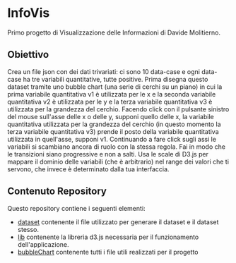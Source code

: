 # InfoVis
Primo progetto di Visualizzazione delle Informazioni di Davide Molitierno. 

## Obiettivo
Crea un file json con dei dati trivariati: ci sono 10 data-case e ogni data-case ha tre variabili quantitative, tutte positive. Prima disegna questo dataset tramite uno bubble chart (una serie di cerchi su un piano) in cui la prima variabile quantitativa v1 è utilizzata per le x e la seconda variabile quantitativa v2 è utilizzata per le y e la terza variabile quantitativa v3 è utilizzata per la grandezza del cerchio. Facendo click con il pulsante sinistro del mouse sull'asse delle x o delle y, supponi quello delle x, la variabile quantitativa utilizzata per la grandezza del cerchio (in questo momento la terza variabile quantitativa v3) prende il posto della variabile quantitativa utilizzata in quell'asse, supponi v1. Continuando a fare click sugli assi le variabili si scambiano ancora di ruolo con la stessa regola. Fai in modo che le transizioni siano progressive e non a salti. Usa le scale di D3.js per mappare il dominio delle variabili (che è arbitrario) nel range dei valori che ti servono, che invece è determinato dalla tua interfaccia.

## Contenuto Repository
Questo repository contiene i seguenti elementi:
* [dataset](dataset/) contenente il file utilizzato per generare il dataset e il dataset stesso.
* [lib](lib/) contenente la libreria d3.js necessaria per il funzionamento dell'applicazione.
* [bubbleChart](bubbleChart/) contenente tutti i file utili realizzati per il progetto
